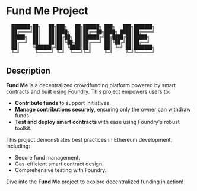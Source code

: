 # Fund Me Project

```
  ███████╗██╗   ██╗███╗   ██╗██████╗ ███╗   ███╗███████╗
  ██╔════╝██║   ██║████╗  ██║██╔══██╗████╗ ████║██╔════╝
  █████╗  ██║   ██║██╔██╗ ██║██████╔╝██╔████╔██║█████╗  
  ██╔══╝  ██║   ██║██║╚██╗██║██╔═══╝ ██║╚██╔╝██║██╔══╝  
  ██║     ╚██████╔╝██║ ╚████║██║     ██║ ╚═╝ ██║███████╗
  ╚═╝      ╚═════╝ ╚═╝  ╚═══╝╚═╝     ╚═╝     ╚═╝╚══════╝
```

## Description

**Fund Me** is a decentralized crowdfunding platform powered by smart contracts and built using [Foundry](https://book.getfoundry.sh/). This project empowers users to:

- **Contribute funds** to support initiatives.
- **Manage contributions securely**, ensuring only the owner can withdraw funds.
- **Test and deploy smart contracts** with ease using Foundry's robust toolkit.

This project demonstrates best practices in Ethereum development, including:
- Secure fund management.
- Gas-efficient smart contract design.
- Comprehensive testing with Foundry.

Dive into the **Fund Me** project to explore decentralized funding in action!
